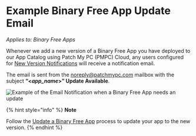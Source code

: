 # Example Binary Free App Update Email

_Applies to: Binary Free Apps_

Whenever we add a new version of a Binary Free App you have deployed to our App Catalog using Patch My PC (PMPC) Cloud, any users configured for [New Version Notifications](https://docs.patchmypc.com/patch-my-pc-cloud/binary-free-apps/manage-new-version-notifications-for-a-binary-free-app) will receive a notification email.

The email is sent from the [noreply@patchmypc.com](mailto:noreply@patchmypc.com) mailbox with the subject **“<**_**app\_name**_**>” Update Available**.

![Example of the Email Notification when a Binary Free App needs an update](/_images/image-(400).png "Example of the Email Notification when a Binary Free App needs an update")

{% hint style="info" %}
**Note**

Follow the [Update a Binary Free App](../../binary-free-apps/update-a-binary-free-app.md) process to update your app to the new version.
{% endhint %}
